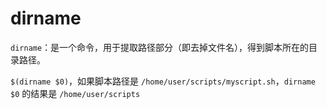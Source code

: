# dirname

`dirname`：是一个命令，用于提取路径部分（即去掉文件名），得到脚本所在的目录路径。

`$(dirname $0)`，如果脚本路径是 `/home/user/scripts/myscript.sh`，`dirname $0` 的结果是 `/home/user/scripts`

